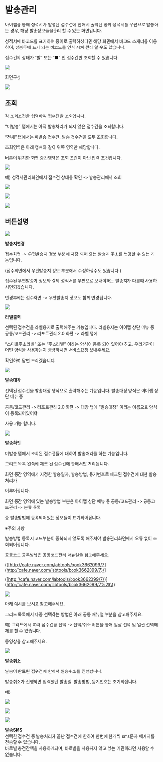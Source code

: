 # 발송관리

아이랩을 통해 성적서가 발행된 접수건에 한해서 출력된 종이 성적서를 우편으로 발송하는 경우, 해당 발송정보들을관리 할 수 있는 화면입니다.

성적서에 바코드를 표기하여 종이로 출력하셨다면 해당 화면에서 바코드 스캐너를 이용하여, 창봉투에 표기 되는 바코드를 인식 시켜 관리 할 수도 있습니다.

접수건의 상태가 “발” 또는 “■” 인 접수건만 조회할 수 있습니다.

![](../.gitbook/assets/02%20%2818%29.png)

화면구성

![](../.gitbook/assets/00.png)

## 조회

각 조회조건을 입력하여 접수건을 조회합니다.

“미발송” 탭에서는 아직 발송처리가 되지 않은 접수건을 조회합니다.

“전체” 탭에서는 미발송 접수건, 발송 접수건을 모두 조회합니다.

조회영역은 아래 캡쳐와 같이 위쪽 영역만 해당합니다.

버튼이 위치한 화면 중간영역은 조회 조건이 아닌 입력 조건입니다.

![](../.gitbook/assets/01%20%289%29.png)

예\) 성적서관리화면에서 접수건 상태를 확인 -&gt; 발송관리에서 조회

![](../.gitbook/assets/02%20%2826%29.png)

![](../.gitbook/assets/03-_%20%284%29.png)

![](../.gitbook/assets/04-_.png)

## 버튼설명

![](../.gitbook/assets/05.png)

**발송지변경**

접수화면 -&gt; 우편발송지 정보 부분에 저장 되어 있는 발송지 주소를 변경할 수 있는 기능입니다.

\(접수화면에서 우편발송지 정보 부분에서 수정하실수도 있습니다.\)

접수된 우편발송지 정보와 실제 성적서를 우편으로 보내야하는 발송지가 다를때 사용하시면되겠습니다.

변경후에는 접수화면 -&gt; 우편발송지 정보도 함께 변경됩니다.

![](../.gitbook/assets/06-_-_.png)

**라벨출력**

선택된 접수건을 라벨용지로 출력해주는 기능입니다. 라벨용지는 아이랩 상단 메뉴 중 공통/코드관리 -&gt; 리포트관리 2.0 화면 -&gt; 라벨 탭에

“스마트주소라벨” 또는 “주소라벨” 이라는 양식이 등록 되어 있어야 하고, 우리기관이 어떤 양식을 사용하는지 궁금하시면 서비스요청 보내주세요.

확인하여 답변 드리겠습니다.

![](../.gitbook/assets/07%20%286%29.png)

**발송대장**

선택된 접수건을 발송대장 양식으로 출력해주는 기능입니다. 발송대장 양식은 아이랩 상단 메뉴 중 

공통/코드관리 -&gt; 리포트관리 2.0 화면 -&gt; 대장 탭에 “발송대장” 이라는 이름으로 양식이 등록되어있어야

사용 가능 합니다.

![](../.gitbook/assets/08%20%2810%29.png)

**발송확인**

미발송 탭에서 조회된 접수건들에 대하여 발송처리를 하는 기능입니다.

그리드 목록 왼쪽에 체크 된 접수건에 한해서만 처리됩니다.

화면 중간 영역에서 지정한 발송일자, 발송방법, 등기번호로 체크된 접수건에 대한 발송처리가 

이루어집니다.

화면 중간 영역에 있는 발송방법 부분은 아이랩 상단 메뉴 중 공통/코드관리 -&gt; 공통코드관리 -&gt; 분류 목록

 중 발송방법에 등록되어있는 정보들이 표기되어집니다.

※주의 사항

발송방법 등록시 코드부분이 중복되지 않도록 해주셔야 발송관리화면에서 오류 없이 조회되어집니다.

공통코드 등록방법은 공통코드관리 매뉴얼을 참고해주세요.

\(\[[http://cafe.naver.com/labtools/book3662099/7](http://cafe.naver.com/labtools/book3662099/7)\] 

\([http://cafe.naver.com/labtools/book3662099/7\)](http://cafe.naver.com/labtools/book3662099/7%29\)\)

![](../.gitbook/assets/09-_.png)

아래 예시를 보시고 참고해주세요.

그리드 목록에서 다중 선택하는 방법은 아래 공통 매뉴얼 부분을 참고해주세요.

예\) 그리드에서 여러 접수건을 선택 -&gt; 선택/취소 버튼을 통해 일괄 선택 및 일관 선택해제를 할 수 있습니다.

동영상을 참고해주세요.

![](../.gitbook/assets/13%20%282%29.png)

**발송취소**

발송이 완료된 접수건에 한해서 발송취소를 진행합니다.

발송취소가 진행되면 입력했던 발송일, 발송방법, 등기번호는 초기화됩니다.

예\)

![](../.gitbook/assets/10%20%287%29.png)

![](../.gitbook/assets/11%20%284%29.png)

![](../.gitbook/assets/12-_.png)

**발송SMS**  
선택한 접수건 중 발송처리가 끝난 접수건에 한하여 한번에 한개씩 sms문자 메시지를 전송할 수 있습니다.  
바로빌 충전잔액을 사용하게되며, 바로빌을 사용하지 않고 있는 기관이라면 사용할 수 없습니다.

